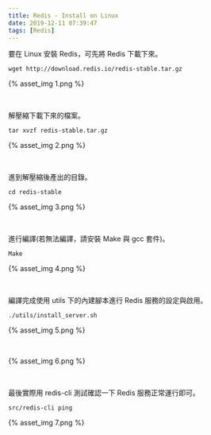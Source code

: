 ```yaml
---
title: Redis - Install on Linux
date: 2019-12-11 07:39:47
tags: [Redis]
---
```


要在 Linux 安裝 Redis，可先將 Redis 下載下來。  

<!-- More -->

    wget http://download.redis.io/redis-stable.tar.gz

{% asset_img 1.png %}

</br>


解壓縮下載下來的檔案。  

    tar xvzf redis-stable.tar.gz

{% asset_img 2.png %}

</br>


進到解壓縮後產出的目錄。  

    cd redis-stable

{% asset_img 3.png %}

</br>


進行編譯(若無法編譯，請安裝 Make 與 gcc 套件)。

    Make

{% asset_img 4.png %}

</br>


編譯完成使用 utils 下的內建腳本進行 Redis 服務的設定與啟用。  

    ./utils/install_server.sh

{% asset_img 5.png %}

</br>


{% asset_img 6.png %}

</br>


最後實際用 redis-cli 測試確認一下 Redis 服務正常運行即可。

    src/redis-cli ping

{% asset_img 7.png %}
